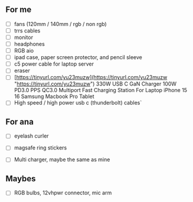 ## For me
- [ ] fans (120mm / 140mm / rgb / non rgb)
- [ ] trrs cables
- [ ] monitor
- [ ] headphones
- [ ] RGB aio
- [ ] ipad case, paper screen protector, and pencil sleeve
- [ ] c5 power cable for laptop server
- [ ] eraser
- [ ] [https://tinyurl.com/yu23muzw](https://tinyurl.com/yu23muzw "https://tinyurl.com/yu23muzw") 330W USB C GaN Charger 100W PD3.0 PPS QC3.0 Multiport Fast Charging Station For Laptop iPhone 15 16 Samsung Macbook Pro Tablet
- [ ] High speed / high power usb c (thunderbolt) cables`

## For ana
- [ ] eyelash curler
- [ ] magsafe ring stickers
- [ ] Multi charger, maybe the same as mine


## Maybes
- [ ] RGB bulbs, 12vhpwr connector, mic arm